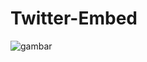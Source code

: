 # Twitter-Embed
![gambar](https://user-images.githubusercontent.com/90758763/212377416-b90df3d6-3037-4cd6-acad-c18b48f0fb59.png)

